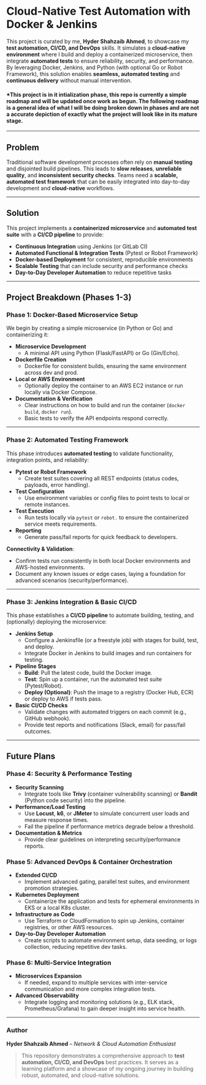 # Cloud-Native Test Automation with Docker & Jenkins  
This project is curated by me, **Hyder Shahzaib Ahmed**, to showcase my **test automation, CI/CD, and DevOps** skills. It simulates a **cloud-native environment** where I build and deploy a containerized microservice, then integrate **automated tests** to ensure reliability, security, and performance. By leveraging Docker, Jenkins, and Python (with optional Go or Robot Framework), this solution enables **seamless, automated testing** and **continuous delivery** without manual intervention.

#### *This project is in it intialization phase, this repo is currently a simple roadmap and will be updated once work as begun. The following roadmap is a general idea of what I will be doing broken down in phases and are not a accurate depiction of exactly what the project will look like in its mature stage.
---

## Problem  
Traditional software development processes often rely on **manual testing** and disjointed build pipelines. This leads to **slow releases**, **unreliable quality**, and **inconsistent security checks**. Teams need a **scalable, automated test framework** that can be easily integrated into day-to-day development and **cloud-native** workflows.

---

## Solution  
This project implements a **containerized microservice** and **automated test suite** with a **CI/CD pipeline** to provide:  
- **Continuous Integration** using Jenkins (or GitLab CI)  
- **Automated Functional & Integration Tests** (Pytest or Robot Framework)  
- **Docker-based Deployment** for consistent, reproducible environments  
- **Scalable Testing** that can include security and performance checks  
- **Day-to-Day Developer Automation** to reduce repetitive tasks

---

## Project Breakdown (Phases 1-3)

### Phase 1: Docker-Based Microservice Setup
We begin by creating a simple microservice (in Python or Go) and containerizing it:  
- **Microservice Development**  
  - A minimal API using Python (Flask/FastAPI) or Go (Gin/Echo).  
- **Dockerfile Creation**  
  - Dockerfile for consistent builds, ensuring the same environment across dev and prod.  
- **Local or AWS Environment**  
  - Optionally deploy the container to an AWS EC2 instance or run locally via Docker Compose.  
- **Documentation & Verification**  
  - Clear instructions on how to build and run the container (`docker build`, `docker run`).  
  - Basic tests to verify the API endpoints respond correctly.

---

### Phase 2: Automated Testing Framework
This phase introduces **automated testing** to validate functionality, integration points, and reliability:  
- **Pytest or Robot Framework**  
  - Create test suites covering all REST endpoints (status codes, payloads, error handling).  
- **Test Configuration**  
  - Use environment variables or config files to point tests to local or remote instances.  
- **Test Execution**  
  - Run tests locally via `pytest` or `robot.` to ensure the containerized service meets requirements.  
- **Reporting**  
  - Generate pass/fail reports for quick feedback to developers.  

**Connectivity & Validation**:  
- Confirm tests run consistently in both local Docker environments and AWS-hosted environments.  
- Document any known issues or edge cases, laying a foundation for advanced scenarios (security/performance).

---

### Phase 3: Jenkins Integration & Basic CI/CD
This phase establishes a **CI/CD pipeline** to automate building, testing, and (optionally) deploying the microservice:  
- **Jenkins Setup**  
  - Configure a Jenkinsfile (or a freestyle job) with stages for build, test, and deploy.  
  - Integrate Docker in Jenkins to build images and run containers for testing.  
- **Pipeline Stages**  
  - **Build**: Pull the latest code, build the Docker image.  
  - **Test**: Spin up a container, run the automated test suite (Pytest/Robot).  
  - **Deploy (Optional)**: Push the image to a registry (Docker Hub, ECR) or deploy to AWS if tests pass.  
- **Basic CI/CD Checks**  
  - Validate changes with automated triggers on each commit (e.g., GitHub webhook).  
  - Provide test reports and notifications (Slack, email) for pass/fail outcomes.

---

## Future Plans  

### Phase 4: Security & Performance Testing  
- **Security Scanning**  
  - Integrate tools like **Trivy** (container vulnerability scanning) or **Bandit** (Python code security) into the pipeline.  
- **Performance/Load Testing**  
  - Use **Locust**, **k6**, or **JMeter** to simulate concurrent user loads and measure response times.  
  - Fail the pipeline if performance metrics degrade below a threshold.  
- **Documentation & Metrics**  
  - Provide clear guidelines on interpreting security/performance reports.

### Phase 5: Advanced DevOps & Container Orchestration  
- **Extended CI/CD**  
  - Implement advanced gating, parallel test suites, and environment promotion strategies.  
- **Kubernetes Deployment**  
  - Containerize the application and tests for ephemeral environments in EKS or a local K8s cluster.  
- **Infrastructure as Code**  
  - Use Terraform or CloudFormation to spin up Jenkins, container registries, or other AWS resources.  
- **Day-to-Day Developer Automation**  
  - Create scripts to automate environment setup, data seeding, or logs collection, reducing repetitive dev tasks.

### Phase 6: Multi-Service Integration  
- **Microservices Expansion**  
  - If needed, expand to multiple services with inter-service communication and more complex integration tests.  
- **Advanced Observability**  
  - Integrate logging and monitoring solutions (e.g., ELK stack, Prometheus/Grafana) to gain deeper insight into service health.

---

### Author  
**Hyder Shahzaib Ahmed** – *Network & Cloud Automation Enthusiast*

> This repository demonstrates a comprehensive approach to **test automation, CI/CD, and DevOps** best practices. It serves as a learning platform and a showcase of my ongoing journey in building robust, automated, and cloud-native solutions.

